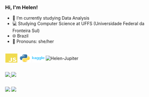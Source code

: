 ### Hi, I'm Helen!
- 🌱 I’m currently studying Data Analysis
- 💻 Studying Computer Science at UFFS (Universidade Federal da Fronteira Sul)
- 🌐 Brazil
- 💬 Pronouns: she/her

<div style="display: inline_block"><br>
  <img align="center" alt="Helen-Js" height="30" width="40" src="https://raw.githubusercontent.com/devicons/devicon/master/icons/javascript/javascript-plain.svg">
  <img align="center" alt="Helen-Python" height="30" width="40" src="https://raw.githubusercontent.com/devicons/devicon/master/icons/python/python-original.svg">
  <img align="center" alt="Helen-Kaggle" height="30" width="40" src="https://raw.githubusercontent.com/devicons/devicon/master/icons/kaggle/kaggle-original-wordmark.svg">   
  <img align="center" alt="Helen-Jupiter" height="30" width="40" src="https://cdn.jsdelivr.net/gh/devicons/devicon/icons/jupyter/jupyter-plain-wordmark.svg">   
<!--   <img align="center" alt="Helen-R" height="30" width="40" src="https://cdn.jsdelivr.net/gh/devicons/devicon/icons/r/r-plain.svg">    -->
</div>

##

<div>
  <a href="https://github.com/HelenDeunerFerreira">
  <img height="180em" src="https://github-readme-stats.vercel.app/api?username=HelenDeunerFerreira&show_icons=true&theme=onedark&include_all_commits=true&count_private=true"/>
  <img height="180em" src="https://github-readme-stats.vercel.app/api/top-langs/?username=HelenDeunerFerreira&layout=compact&langs_count=7&theme=onedark"/>
</div>
  
##
 
<div> 
  <a href = "mailto:helendeunerferreira@gmail.com"><img src="https://img.shields.io/badge/-Gmail-%23333?style=for-the-badge&logo=gmail&logoColor=white" target="_blank"></a>
  <a href="https://www.linkedin.com/in/helen-deuner-ferreira/" target="_blank"><img src="https://img.shields.io/badge/-LinkedIn-%230077B5?style=for-the-badge&logo=linkedin&logoColor=white" target="_blank"></a> 
<div> 
